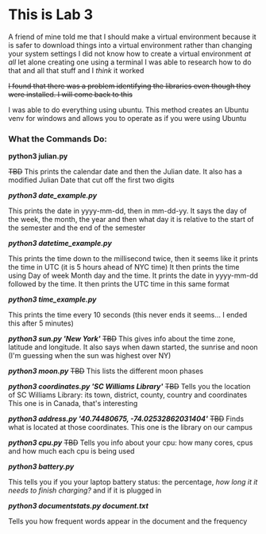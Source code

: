 # This is Lab 3

A friend of mine told me that I should make a virtual environment because it is safer to download things into a virtual environment rather than changing your system settings
I did not know how to create a virtual environment *at all* let alone creating one using a terminal
I was able to research how to do that and all that stuff and I *think* it worked 

~~I found that there was a problem identifying the libraries even though they were installed. I will come back to this~~

I was able to do everything using ubuntu. This method creates an Ubuntu venv for windows and allows you to operate as if you were using Ubuntu

### What the Commands Do:
**python3 julian.py**

~~TBD~~
This prints the calendar date and then the Julian date. It also has a modified Julian Date that cut off the first two digits

***python3 date_example.py***

This prints the date in yyyy-mm-dd, then in mm-dd-yy. It says the day of the week, the month, the year and then what day it is relative to the start of the semester 
and the end of the semester

***python3 datetime_example.py***

This prints the time down to the millisecond twice, then it seems like it prints the time in UTC (it is 5 hours ahead of NYC time)
It then prints the time using Day of week Month day and the time. It prints the date in yyyy-mm-dd followed by the time. It then prints the UTC time in 
this same format


***python3 time_example.py***

This prints the time every 10 seconds (this never ends it seems... I ended this after 5 minutes)

***python3 sun.py 'New York'***
~~TBD~~
This gives info about the time zone, latitude and longitude. It also says when dawn started, the sunrise and noon (I'm guessing when the sun was highest over NY)

***python3 moon.py***
~~TBD~~
This lists the different moon phases

***python3 coordinates.py 'SC Williams Library'***
~~TBD~~
Tells you the location of SC Williams Library: its town, district, county, country and coordinates
This one is in Canada, that's interesting

***python3 address.py '40.74480675, -74.02532862031404'***
~~TBD~~
Finds what is located at those coordinates. This one is the library on our campus


***python3 cpu.py***
~~TBD~~
Tells you info about your cpu: how many cores, cpus and how much each cpu is being used

***python3 battery.py***

This tells you if you your laptop battery status: the percentage, *how long it it needs to finish charging?* and if it is plugged in 

***python3 documentstats.py document.txt***

Tells you how frequent words appear in the document and the frequency

